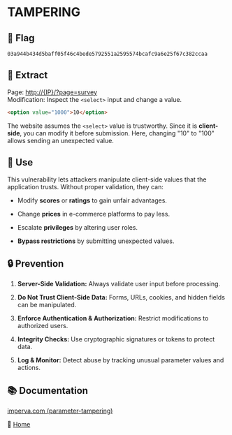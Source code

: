 # TAMPERING

## 🏴 Flag
```
03a944b434d5baff05f46c4bede5792551a2595574bcafc9a6e25f67c382ccaa 
```

## 📌 Extract

Page: [http://{IP}/?page=survey](http://{IP}}/?page=survey)  
Modification: Inspect the `<select>` input and change a value.

```html
<option value="1000">10</option>
```

The website assumes the `<select>` value is trustworthy. Since it is **client-side**, you can modify it before submission. Here, changing "10" to "100" allows sending an unexpected value.

## 🎯 Use

This vulnerability lets attackers manipulate client-side values that the application trusts. Without proper validation, they can:

- Modify **scores** or **ratings** to gain unfair advantages.

- Change **prices** in e-commerce platforms to pay less.

- Escalate **privileges** by altering user roles.

- **Bypass restrictions** by submitting unexpected values.

## 🔒 Prevention

1. **Server-Side Validation:** Always validate user input before processing.  

2. **Do Not Trust Client-Side Data:** Forms, URLs, cookies, and hidden fields can be manipulated.  

3. **Enforce Authentication & Authorization:** Restrict modifications to authorized users.  

4. **Integrity Checks:** Use cryptographic signatures or tokens to protect data.  

5. **Log & Monitor:** Detect abuse by tracking unusual parameter values and actions.

## 📚 Documentation

[imperva.com (parameter-tampering)](https://www.imperva.com/learn/application-security/parameter-tampering/)

📖 [Home](https://github.com/hugo-bourgeon/darkly#README)

